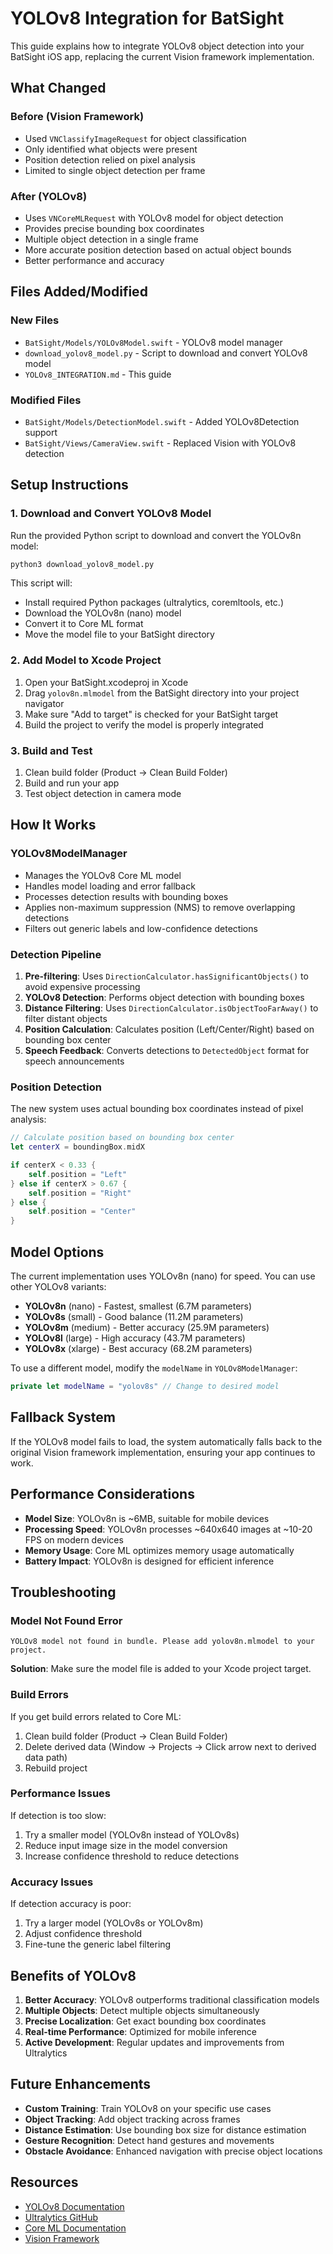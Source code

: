 # YOLOv8 Integration for BatSight

This guide explains how to integrate YOLOv8 object detection into your BatSight iOS app, replacing the current Vision framework implementation.

## What Changed

### Before (Vision Framework)
- Used `VNClassifyImageRequest` for object classification
- Only identified what objects were present
- Position detection relied on pixel analysis
- Limited to single object detection per frame

### After (YOLOv8)
- Uses `VNCoreMLRequest` with YOLOv8 model for object detection
- Provides precise bounding box coordinates
- Multiple object detection in a single frame
- More accurate position detection based on actual object bounds
- Better performance and accuracy

## Files Added/Modified

### New Files
- `BatSight/Models/YOLOv8Model.swift` - YOLOv8 model manager
- `download_yolov8_model.py` - Script to download and convert YOLOv8 model
- `YOLOv8_INTEGRATION.md` - This guide

### Modified Files
- `BatSight/Models/DetectionModel.swift` - Added YOLOv8Detection support
- `BatSight/Views/CameraView.swift` - Replaced Vision with YOLOv8 detection

## Setup Instructions

### 1. Download and Convert YOLOv8 Model

Run the provided Python script to download and convert the YOLOv8n model:

```bash
python3 download_yolov8_model.py
```

This script will:
- Install required Python packages (ultralytics, coremltools, etc.)
- Download the YOLOv8n (nano) model
- Convert it to Core ML format
- Move the model file to your BatSight directory

### 2. Add Model to Xcode Project

1. Open your BatSight.xcodeproj in Xcode
2. Drag `yolov8n.mlmodel` from the BatSight directory into your project navigator
3. Make sure "Add to target" is checked for your BatSight target
4. Build the project to verify the model is properly integrated

### 3. Build and Test

1. Clean build folder (Product → Clean Build Folder)
2. Build and run your app
3. Test object detection in camera mode

## How It Works

### YOLOv8ModelManager
- Manages the YOLOv8 Core ML model
- Handles model loading and error fallback
- Processes detection results with bounding boxes
- Applies non-maximum suppression (NMS) to remove overlapping detections
- Filters out generic labels and low-confidence detections

### Detection Pipeline
1. **Pre-filtering**: Uses `DirectionCalculator.hasSignificantObjects()` to avoid expensive processing
2. **YOLOv8 Detection**: Performs object detection with bounding boxes
3. **Distance Filtering**: Uses `DirectionCalculator.isObjectTooFarAway()` to filter distant objects
4. **Position Calculation**: Calculates position (Left/Center/Right) based on bounding box center
5. **Speech Feedback**: Converts detections to `DetectedObject` format for speech announcements

### Position Detection
The new system uses actual bounding box coordinates instead of pixel analysis:

```swift
// Calculate position based on bounding box center
let centerX = boundingBox.midX

if centerX < 0.33 {
    self.position = "Left"
} else if centerX > 0.67 {
    self.position = "Right"
} else {
    self.position = "Center"
}
```

## Model Options

The current implementation uses YOLOv8n (nano) for speed. You can use other YOLOv8 variants:

- **YOLOv8n** (nano) - Fastest, smallest (6.7M parameters)
- **YOLOv8s** (small) - Good balance (11.2M parameters)
- **YOLOv8m** (medium) - Better accuracy (25.9M parameters)
- **YOLOv8l** (large) - High accuracy (43.7M parameters)
- **YOLOv8x** (xlarge) - Best accuracy (68.2M parameters)

To use a different model, modify the `modelName` in `YOLOv8ModelManager`:

```swift
private let modelName = "yolov8s" // Change to desired model
```

## Fallback System

If the YOLOv8 model fails to load, the system automatically falls back to the original Vision framework implementation, ensuring your app continues to work.

## Performance Considerations

- **Model Size**: YOLOv8n is ~6MB, suitable for mobile devices
- **Processing Speed**: YOLOv8n processes ~640x640 images at ~10-20 FPS on modern devices
- **Memory Usage**: Core ML optimizes memory usage automatically
- **Battery Impact**: YOLOv8n is designed for efficient inference

## Troubleshooting

### Model Not Found Error
```
YOLOv8 model not found in bundle. Please add yolov8n.mlmodel to your project.
```
**Solution**: Make sure the model file is added to your Xcode project target.

### Build Errors
If you get build errors related to Core ML:
1. Clean build folder (Product → Clean Build Folder)
2. Delete derived data (Window → Projects → Click arrow next to derived data path)
3. Rebuild project

### Performance Issues
If detection is too slow:
1. Try a smaller model (YOLOv8n instead of YOLOv8s)
2. Reduce input image size in the model conversion
3. Increase confidence threshold to reduce detections

### Accuracy Issues
If detection accuracy is poor:
1. Try a larger model (YOLOv8s or YOLOv8m)
2. Adjust confidence threshold
3. Fine-tune the generic label filtering

## Benefits of YOLOv8

1. **Better Accuracy**: YOLOv8 outperforms traditional classification models
2. **Multiple Objects**: Detect multiple objects simultaneously
3. **Precise Localization**: Get exact bounding box coordinates
4. **Real-time Performance**: Optimized for mobile inference
5. **Active Development**: Regular updates and improvements from Ultralytics

## Future Enhancements

- **Custom Training**: Train YOLOv8 on your specific use cases
- **Object Tracking**: Add object tracking across frames
- **Distance Estimation**: Use bounding box size for distance estimation
- **Gesture Recognition**: Detect hand gestures and movements
- **Obstacle Avoidance**: Enhanced navigation with precise object locations

## Resources

- [YOLOv8 Documentation](https://yolov8.com/)
- [Ultralytics GitHub](https://github.com/ultralytics/ultralytics)
- [Core ML Documentation](https://developer.apple.com/documentation/coreml)
- [Vision Framework](https://developer.apple.com/documentation/vision) 